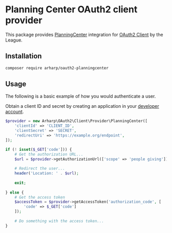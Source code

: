 # Planning Center OAuth2 client provider

This package provides [PlanningCenter](https://www.planningcenter.com) integration for [OAuth2 Client](https://github.com/thephpleague/oauth2-client) by the League.

## Installation

```sh
composer require arharp/oauth2-planningcenter
```

## Usage

The following is a basic example of how you would authenticate a user. 

Obtain a client ID and secret by creating an application in your [developer account](https://api.planningcenteronline.com/oauth/applications).

```php
$provider = new Arharp\OAuth2\Client\Provider\PlanningCenter([
    'clientId' => 'CLIENT_ID',
    'clientSecret' => 'SECRET',
    'redirectUri' => 'https://example.org/endpoint',
]);

if (! isset($_GET['code'])) {
    # Get the authorization URL...
    $url = $provider->getAuthorizationUrl(['scope' => 'people giving']);
    
    # Redirect the user...
    header('Location: ' . $url);
    
    exit;
    
} else {
    # Get the access token
    $accessToken = $provider->getAccessToken('authorization_code', [
        'code' => $_GET['code']
    ]);
    
    # Do something with the access token...
}
```
